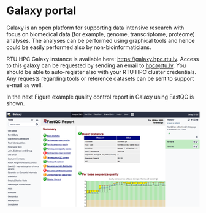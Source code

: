 # Galaxy portal
Galaxy is an open platform for supporting data intensive research with focus on biomedical data (for example, genome, transcriptome, proteome) analyses. The analyses can be performed using graphical tools and hence could be easily performed also by non-bioinformaticians.  

RTU HPC Galaxy instance is available here: https://galaxy.hpc.rtu.lv. Access to this galaxy can be requested by sending an email to hpc@rtu.lv. You should be able to auto-register also with your RTU HPC cluster credentials. Any requests regarding tools or reference datasets can be sent to support e-mail as well. 

In the next Figure example quality control report in Galaxy using FastQC is shown.

![](./images/galaxy.png)
